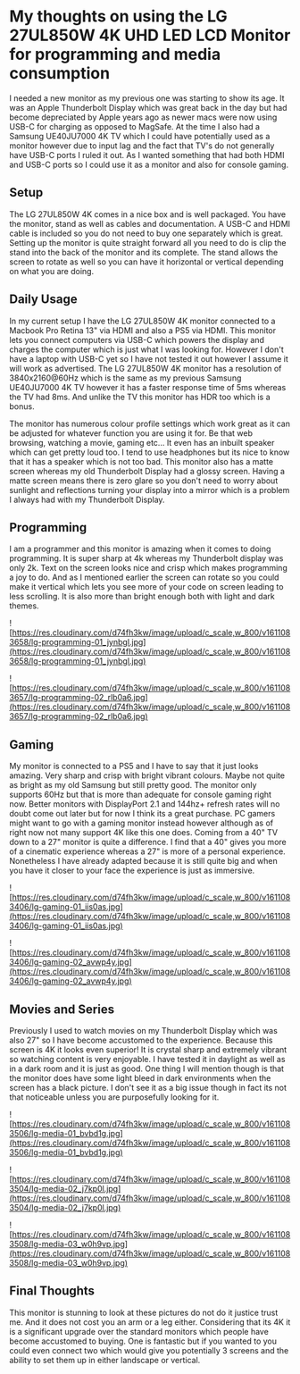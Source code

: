 # My thoughts on using the LG 27UL850W 4K UHD LED LCD Monitor for programming and media consumption

I needed a new monitor as my previous one was starting to show its age. It was an Apple Thunderbolt Display which was great back in the day but had become depreciated by Apple years ago as newer macs were now using USB-C for charging as opposed to MagSafe. At the time I also had a Samsung UE40JU7000 4K TV which I could have potentially used as a monitor however due to input lag and the fact that TV's do not generally have USB-C ports I ruled it out. As I wanted something that had both HDMI and USB-C ports so I could use it as a monitor and also for console gaming.

## Setup

The LG 27UL850W 4K comes in a nice box and is well packaged. You have the monitor, stand as well as cables and documentation. A USB-C and HDMI cable is included so you do not need to buy one separately which is great. Setting up the monitor is quite straight forward all you need to do is clip the stand into the back of the monitor and its complete. The stand allows the screen to rotate as well so you can have it horizontal or vertical depending on what you are doing.

## Daily Usage

In my current setup I have the LG 27UL850W 4K monitor connected to a Macbook Pro Retina 13" via HDMI and also a PS5 via HDMI. This monitor lets you connect computers via USB-C which powers the display and charges the computer which is just what I was looking for. However I don't have a laptop with USB-C yet so I have not tested it out however I assume it will work as advertised. The LG 27UL850W 4K monitor has a resolution of 3840x2160@60Hz which is the same as my previous Samsung UE40JU7000 4K TV however it has a faster response time of 5ms whereas the TV had 8ms. And unlike the TV this monitor has HDR too which is a bonus.

The monitor has numerous colour profile settings which work great as it can be adjusted for whatever function you are using it for. Be that web browsing, watching a movie, gaming etc... It even has an inbuilt speaker which can get pretty loud too. I tend to use headphones but its nice to know that it has a speaker which is not too bad. This monitor also has a matte screen whereas my old Thunderbolt Display had a glossy screen. Having a matte screen means there is zero glare so you don't need to worry about sunlight and reflections turning your display into a mirror which is a problem I always had with my Thunderbolt Display.

## Programming

I am a programmer and this monitor is amazing when it comes to doing programming. It is super sharp at 4k whereas my Thunderbolt display was only 2k. Text on the screen looks nice and crisp which makes programming a joy to do. And as I mentioned earlier the screen can rotate so you could make it vertical which lets you see more of your code on screen leading to less scrolling. It is also more than bright enough both with light and dark themes.

![https://res.cloudinary.com/d74fh3kw/image/upload/c_scale,w_800/v1611083658/lg-programming-01_jynbgl.jpg](https://res.cloudinary.com/d74fh3kw/image/upload/c_scale,w_800/v1611083658/lg-programming-01_jynbgl.jpg)

![https://res.cloudinary.com/d74fh3kw/image/upload/c_scale,w_800/v1611083657/lg-programming-02_rlb0a6.jpg](https://res.cloudinary.com/d74fh3kw/image/upload/c_scale,w_800/v1611083657/lg-programming-02_rlb0a6.jpg)

## Gaming

My monitor is connected to a PS5 and I have to say that it just looks amazing. Very sharp and crisp with bright vibrant colours. Maybe not quite as bright as my old Samsung but still pretty good. The monitor only supports 60Hz but that is more than adequate for console gaming right now. Better monitors with DisplayPort 2.1 and 144hz+ refresh rates will no doubt come out later but for now I think its a great purchase. PC gamers might want to go with a gaming monitor instead however although as of right now not many support 4K like this one does. Coming from a 40" TV down to a 27" monitor is quite a difference. I find that a 40" gives you more of a cinematic experience whereas a 27" is more of a personal experience. Nonetheless I have already adapted because it is still quite big and when you have it closer to your face the experience is just as immersive.

![https://res.cloudinary.com/d74fh3kw/image/upload/c_scale,w_800/v1611083406/lg-gaming-01_iis0as.jpg](https://res.cloudinary.com/d74fh3kw/image/upload/c_scale,w_800/v1611083406/lg-gaming-01_iis0as.jpg)

![https://res.cloudinary.com/d74fh3kw/image/upload/c_scale,w_800/v1611083406/lg-gaming-02_avwp4y.jpg](https://res.cloudinary.com/d74fh3kw/image/upload/c_scale,w_800/v1611083406/lg-gaming-02_avwp4y.jpg)

## Movies and Series

Previously I used to watch movies on my Thunderbolt Display which was also 27" so I have become accustomed to the experience. Because this screen is 4K it looks even superior! It is crystal sharp and extremely vibrant so watching content is very enjoyable. I have tested it in daylight as well as in a dark room and it is just as good. One thing I will mention though is that the monitor does have some light bleed in dark environments when the screen has a black picture. I don't see it as a big issue though in fact its not that noticeable unless you are purposefully looking for it.

![https://res.cloudinary.com/d74fh3kw/image/upload/c_scale,w_800/v1611083506/lg-media-01_bvbd1g.jpg](https://res.cloudinary.com/d74fh3kw/image/upload/c_scale,w_800/v1611083506/lg-media-01_bvbd1g.jpg)

![https://res.cloudinary.com/d74fh3kw/image/upload/c_scale,w_800/v1611083504/lg-media-02_j7kp0l.jpg](https://res.cloudinary.com/d74fh3kw/image/upload/c_scale,w_800/v1611083504/lg-media-02_j7kp0l.jpg)

![https://res.cloudinary.com/d74fh3kw/image/upload/c_scale,w_800/v1611083508/lg-media-03_w0h9vp.jpg](https://res.cloudinary.com/d74fh3kw/image/upload/c_scale,w_800/v1611083508/lg-media-03_w0h9vp.jpg)

## Final Thoughts

This monitor is stunning to look at these pictures do not do it justice trust me. And it does not cost you an arm or a leg either. Considering that its 4K it is a significant upgrade over the standard monitors which people have become accustomed to buying. One is fantastic but if you wanted to you could even connect two which would give you potentially 3 screens and the ability to set them up in either landscape or vertical.
